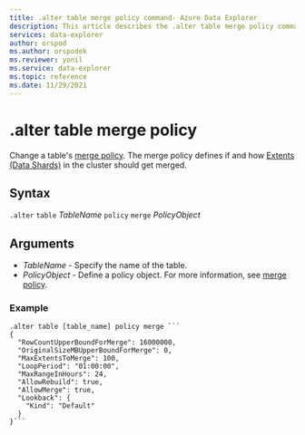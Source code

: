 ```yaml
---
title: .alter table merge policy command- Azure Data Explorer
description: This article describes the .alter table merge policy command in Azure Data Explorer.
services: data-explorer
author: orspod
ms.author: orspodek
ms.reviewer: yonil
ms.service: data-explorer
ms.topic: reference
ms.date: 11/29/2021
---
```

# .alter table merge policy

Change a table's [merge policy](mergepolicy.md). The merge policy defines if and how [Extents (Data Shards)](../management/extents-overview.md) in the cluster should get merged. 

## Syntax

`.alter` `table` *TableName* `policy` `merge` *PolicyObject* 

## Arguments

- *TableName* - Specify the name of the table. 
- *PolicyObject* - Define a policy object. For more information, see  [merge policy](mergepolicy.md).

### Example

~~~kusto
.alter table [table_name] policy merge ```
{
  "RowCountUpperBoundForMerge": 16000000,
  "OriginalSizeMBUpperBoundForMerge": 0,
  "MaxExtentsToMerge": 100,
  "LoopPeriod": "01:00:00",
  "MaxRangeInHours": 24,
  "AllowRebuild": true,
  "AllowMerge": true,
  "Lookback": {
    "Kind": "Default"
  }
}```
~~~